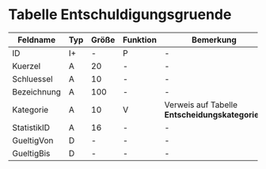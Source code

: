 # Tabelle Entschuldigungsgruende


| Feldname    | Typ | Größe | Funktion | Bemerkung                                |
|-------------|-----|-------|----------|------------------------------------------|
| ID          | I+  | -     | P        | -                                        |
| Kuerzel     | A   | 20    | -        | -                                        |
| Schluessel  | A   | 10    | -        | -                                        |
| Bezeichnung | A   | 100   | -        | -                                        |
| Kategorie   | A   | 10    | V        | Verweis auf Tabelle **Entscheidungskategorien** |
| StatistikID | A   | 16    | -        | -                                        |
| GueltigVon  | D   | -     | -        | -                                        |
| GueltigBis  | D   | -     | -        | -                                        |

